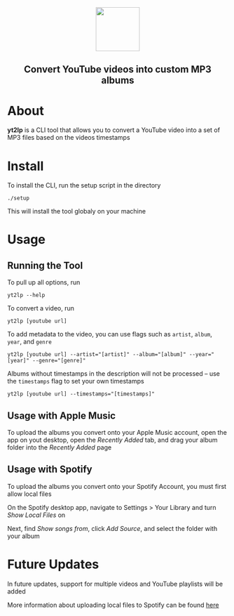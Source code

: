 <div align="center">
  <img src="https://github.com/user-attachments/assets/c6309450-d03e-442b-9f01-aafada122510" height="100px">
  <h2>Convert YouTube videos into custom MP3 albums</h2>
</div>

# About 

**yt2lp** is a CLI tool that allows you to convert a YouTube video into a set of MP3 files based on the videos timestamps

# Install

To install the CLI, run the setup script in the directory
```
./setup
```
This will install the tool globaly on your machine

# Usage

## Running the Tool

To pull up all options, run 
```
yt2lp --help
```
To convert a video, run 
```
yt2lp [youtube url]
```
To add metadata to the video, you can use flags such as `artist`, `album`, `year`, and `genre`
```
yt2lp [youtube url] --artist="[artist]" --album="[album]" --year="[year]" --genre="[genre]"
```
Albums without timestamps in the description will not be processed &ndash; use the `timestamps` flag to set your own timestamps
```
yt2lp [youtube url] --timestamps="[timestamps]"
```

## Usage with Apple Music 
To upload the albums you convert onto your Apple Music account, open the app on yout desktop, open the *Recently Added* tab, and drag your album folder into the *Recently Added* page

## Usage with Spotify
To upload the albums you convert onto your Spotify Account, you must first allow local files

On the Spotify desktop app, navigate to Settings > Your Library and turn *Show Local Files* on

Next, find *Show songs from*, click *Add Source*, and select the folder with your album

# Future Updates
In future updates, support for multiple videos and YouTube playlists will be added

More information about uploading local files to Spotify can be found [here](https://support.spotify.com/us/article/local-files/)
